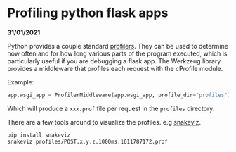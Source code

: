 # Profiling python flask apps

**31/01/2021**

Python provides a couple standard [profilers](https://docs.python.org/3/library/profile.html). They can be used to determine how often and for how long various parts of the program executed, which is particularly useful if you are debugging a flask app. The Werkzeug library provides a middleware that profiles each request with the cProfile module.

Example:

```python
app.wsgi_app = ProfilerMiddleware(app.wsgi_app, profile_dir="profiles")
```

Which will produce a `xxx.prof` file per request in the `profiles` directory.

There are a few tools around to visualize the profiles. e.g [snakeviz](https://jiffyclub.github.io/snakeviz).

```bash
pip install snakeviz
snakeviz profiles/POST.x.y.z.1000ms.1611787172.prof
```
